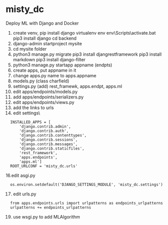 # misty_dc
Deploy ML with Django and Docker 

1. create venv, pip install django
 virtualenv env
env\Scripts\activate.bat
pip3 install django
cd backend
2. django-admin startproject mysite
3. cd mysite folder
4. python3 manage.py migrate
pip3 install djangrestframework
pip3 install markdown
pip3 install django-filter
5. python3 manage.py startapp appname (endpts)
6. create apps, put appname in it 
7. change apps.py name to apps.appname
8. models.py (class charfield)
9. settings.py (add)
rest_framewk, apps.endpt, apps.ml
10. edit apps/endpoints/models.py
11. add apps/endpoints/serializers.py
12. edit apps/endpoints/views.py
13. add the links to urls 
14. edit settings\
```
  INSTALLED_APPS = [
      'django.contrib.admin',
      'django.contrib.auth',
      'django.contrib.contenttypes',
      'django.contrib.sessions',
      'django.contrib.messages',
      'django.contrib.staticfiles',
      'rest_framework',
      'apps.endpoints',
      'apps.ml'] 
  ROOT_URLCONF = 'misty_dc.urls'
```
16.edit asgi.py 
```
  os.environ.setdefault('DJANGO_SETTINGS_MODULE', 'misty_dc.settings')
```
17. edit urls.py
```
  from apps.endpoints.urls import urlpatterns as endpoints_urlpatterns
  urlpatterns += endpoints_urlpatterns
```
19. use wsgi.py to add MLAlgorithm 
